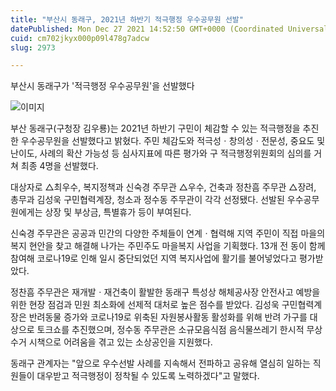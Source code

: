 ```yaml
---
title: "부산시 동래구, 2021년 하반기 적극행정 우수공무원 선발"
datePublished: Mon Dec 27 2021 14:52:50 GMT+0000 (Coordinated Universal Time)
cuid: cm702jkyx000p09l478g7adcw
slug: 2973

---
```



부산시 동래구가 '적극행정 우수공무원'을 선발했다

![이미지](https://cdn.hashnode.com/res/hashnode/image/upload/v1739253357065/5e6ea71e-c1a3-4f8e-968d-c9816af3dde9.png)

부산 동래구(구청장 김우룡)는 2021년 하반기 구민이 체감할 수 있는 적극행정을 추진한 우수공무원을 선발했다고 밝혔다. 주민 체감도와 적극성ㆍ창의성ㆍ전문성, 중요도 및 난이도, 사례의 확산 가능성 등 심사지표에 따른 평가와 구 적극행정위원회의 심의를 거쳐 최종 4명을 선발했다.

대상자로 △최우수, 복지정책과 신숙경 주무관 △우수, 건축과 정찬흠 주무관 △장려, 총무과 김성욱 구민협력계장, 청소과 정수동 주무관이 각각 선정됐다. 선발된 우수공무원에게는 상장 및 부상금, 특별휴가 등이 부여된다.

신숙경 주무관은 공공과 민간의 다양한 주체들이 연계ㆍ협력해 지역 주민이 직접 마을의 복지 현안을 찾고 해결해 나가는 주민주도 마을복지 사업을 기획했다. 13개 전 동이 함께 참여해 코로나19로 인해 일시 중단되었던 지역 복지사업에 활기를 불어넣었다고 평가받았다.

정찬흠 주무관은 재개발ㆍ재건축이 활발한 동래구 특성상 해체공사장 안전사고 예방을 위한 현장 점검과 민원 최소화에 선제적 대처로 높은 점수를 받았다. 김성욱 구민협력계장은 반려동물 증가와 코로나19로 위축된 자원봉사활동 활성화를 위해 반려 가구를 대상으로 토크쇼를 추진했으며, 정수동 주무관은 소규모음식점 음식물쓰레기 한시적 무상 수거 시책으로 어려움을 겪고 있는 소상공인을 지원했다.

동래구 관계자는 "앞으로 우수선발 사례를 지속해서 전파하고 공유해 열심히 일하는 직원들이 대우받고 적극행정이 정착될 수 있도록 노력하겠다"고 말했다.